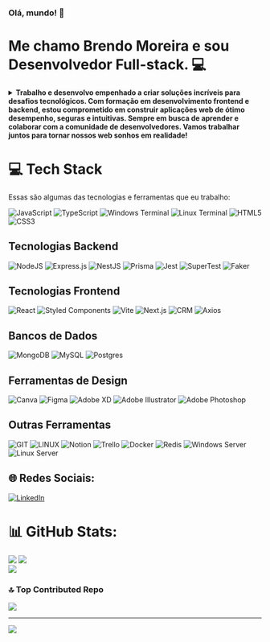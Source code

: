 ### Olá, mundo! 👻
# Me chamo Brendo Moreira e sou Desenvolvedor Full-stack. 💻

<details>
  <summary>
    <strong>Trabalho e desenvolvo empenhado a criar soluções incríveis para desafios tecnológicos. Com formação em desenvolvimento frontend e backend, estou comprometido em construir aplicações web de ótimo desempenho, seguras e intuitivas. Sempre em busca de aprender e colaborar com a comunidade de desenvolvedores. Vamos trabalhar juntos para tornar nossos web sonhos em realidade!</strong>
  </summary>
</details>




# 💻 Tech Stack

Essas são algumas das tecnologias e ferramentas que eu trabalho:

![JavaScript](https://img.shields.io/badge/javascript-%23323330.svg?style=for-the-badge&logo=javascript&logoColor=%23F7DF1E)
![TypeScript](https://img.shields.io/badge/typescript-%23007ACC.svg?style=for-the-badge&logo=typescript&logoColor=white)
![Windows Terminal](https://img.shields.io/badge/Windows%20Terminal-%234D4D4D.svg?style=for-the-badge&logo=windows-terminal&logoColor=white)
![Linux Terminal](https://img.shields.io/badge/LINUX%20Terminal-%23008080.svg?style=for-the-badge&logo=linux&logoColor=white)
![HTML5](https://img.shields.io/badge/html5-%23E34F26.svg?style=for-the-badge&logo=html5&logoColor=white)
![CSS3](https://img.shields.io/badge/CSS3-1572B6?style=for-the-badge&logo=css3&logoColor=white)



## Tecnologias Backend
![NodeJS](https://img.shields.io/badge/node.js-6DA55F?style=for-the-badge&logo=node.js&logoColor=white) ![Express.js](https://img.shields.io/badge/express.js-%23404d59.svg?style=for-the-badge&logo=express&logoColor=%2361DAFB) ![NestJS](https://img.shields.io/badge/nestjs-%23E0234E.svg?style=for-the-badge&logo=nestjs&logoColor=white) ![Prisma](https://img.shields.io/badge/Prisma%20ORM-2D3748?style=for-the-badge&logo=prisma&logoColor=F687B3)
![Jest](https://img.shields.io/badge/Jest-C21325?style=for-the-badge&logo=jest&logoColor=white)
![SuperTest](https://img.shields.io/badge/SuperTest-000000?style=for-the-badge)
![Faker](https://img.shields.io/badge/Faker-3498DB?style=for-the-badge&logoColor=white)




## Tecnologias Frontend
 ![React](https://img.shields.io/badge/react-%2320232a.svg?style=for-the-badge&logo=react&logoColor=%2361DAFB) ![Styled Components](https://img.shields.io/badge/styled--components-DB7093?style=for-the-badge&logo=styled-components&logoColor=white) ![Vite](https://img.shields.io/badge/vite-%23646CFF.svg?style=for-the-badge&logo=vite&logoColor=white) ![Next.js](https://img.shields.io/badge/Next.js-000000?style=for-the-badge&logo=next.js&logoColor=white)
![CRM](https://img.shields.io/badge/CRM-FFA500?style=for-the-badge) ![Axios](https://img.shields.io/badge/Axios-1389FD?style=for-the-badge&logo=axios&logoColor=white)



## Bancos de Dados
![MongoDB](https://img.shields.io/badge/MongoDB-%234ea94b.svg?style=for-the-badge&logo=mongodb&logoColor=white) ![MySQL](https://img.shields.io/badge/mysql-%2300000f.svg?style=for-the-badge&logo=mysql&logoColor=white) ![Postgres](https://img.shields.io/badge/postgres-%23316192.svg?style=for-the-badge&logo=postgresql&logoColor=white)


## Ferramentas de Design
 ![Canva](https://img.shields.io/badge/Canva-%2300C4CC.svg?style=for-the-badge&logo=Canva&logoColor=white) ![Figma](https://img.shields.io/badge/figma-%23F24E1E.svg?style=for-the-badge&logo=figma&logoColor=white) ![Adobe XD](https://img.shields.io/badge/Adobe%20XD-470137?style=for-the-badge&logo=Adobe%20XD&logoColor=#FF61F6) ![Adobe Illustrator](https://img.shields.io/badge/adobe%20illustrator-%23FF9A00.svg?style=for-the-badge&logo=adobe%20illustrator&logoColor=white) ![Adobe Photoshop](https://img.shields.io/badge/adobe%20photoshop-%2331A8FF.svg?style=for-the-badge&logo=adobe%20photoshop&logoColor=white)


## Outras Ferramentas
 ![GIT](https://img.shields.io/badge/Git-fc6d26?style=for-the-badge&logo=git&logoColor=white) ![LINUX](https://img.shields.io/badge/Linux-FCC624?style=for-the-badge&logo=linux&logoColor=black) ![Notion](https://img.shields.io/badge/Notion-%23000000.svg?style=for-the-badge&logo=notion&logoColor=white) ![Trello](https://img.shields.io/badge/Trello-%23026AA7.svg?style=for-the-badge&logo=Trello&logoColor=white) ![Docker](https://img.shields.io/badge/Docker-2496ED?style=for-the-badge&logo=docker&logoColor=white)
![Redis](https://img.shields.io/badge/Redis-DC382D?style=for-the-badge&logo=redis&logoColor=white)
![Windows Server](https://img.shields.io/badge/Windows%20Server-0078D6?style=for-the-badge&logo=windows&logoColor=white)
![Linux Server](https://img.shields.io/badge/Linux%20Server-FCC624?style=for-the-badge&logo=linux&logoColor=black)


## 🌐 Redes Sociais:
[![LinkedIn](https://img.shields.io/badge/LinkedIn-%230077B5.svg?logo=linkedin&logoColor=white)](https://www.linkedin.com/in/brendo-moreira-dev/) 


# 📊 GitHub Stats:
![](https://github-readme-stats.vercel.app/api?username=BrendonLee23&theme=midnight-purple&hide_border=false&include_all_commits=false&count_private=true)
![](https://github-readme-streak-stats.herokuapp.com/?user=BrendonLee23&theme=midnight-purple&hide_border=false)<br/>
![](https://github-readme-stats.vercel.app/api/top-langs/?username=BrendonLee23&theme=midnight-purple&hide_border=false&include_all_commits=false&count_private=true&layout=compact)

### 🔝 Top Contributed Repo
![](https://github-contributor-stats.vercel.app/api?username=BrendonLee23&limit=5&theme=radical&combine_all_yearly_contributions=true)

---
[![](https://visitcount.itsvg.in/api?id=BrendonLee23&icon=6&color=11)](https://visitcount.itsvg.in)

<!-- Proudly created with GPRM ( https://gprm.itsvg.in ) -->
